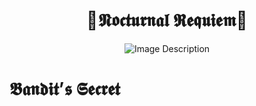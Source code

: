 <h1 align="center">🌙𝕹𝖔𝖈𝖙𝖚𝖗𝖓𝖆𝖑 𝕽𝖊𝖖𝖚𝖎𝖊𝖒🌙</h1>
<p align="center">
  <img src="https://github.com/not-ares00/not-ares00/blob/main/test.jpg?raw=true" alt="Image Description" />
</p>

<h1>𝕭𝖆𝖓𝖉𝖎𝖙’𝖘 𝕾𝖊𝖈𝖗𝖊𝖙</h1>
